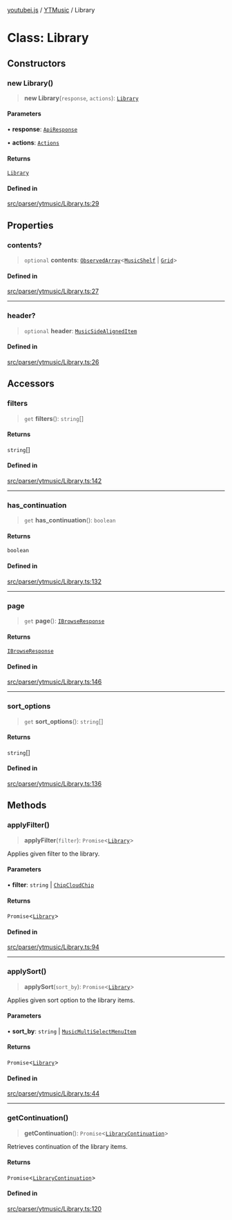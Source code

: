 [youtubei.js](../../../README.md) / [YTMusic](../README.md) / Library

# Class: Library

## Constructors

### new Library()

> **new Library**(`response`, `actions`): [`Library`](Library.md)

#### Parameters

• **response**: [`ApiResponse`](../../../interfaces/ApiResponse.md)

• **actions**: [`Actions`](../../../classes/Actions.md)

#### Returns

[`Library`](Library.md)

#### Defined in

[src/parser/ytmusic/Library.ts:29](https://github.com/LuanRT/YouTube.js/blob/4ae0cc5c523a2080e68d6c0c1437c78fe318ea30/src/parser/ytmusic/Library.ts#L29)

## Properties

### contents?

> `optional` **contents**: [`ObservedArray`](../../Helpers/type-aliases/ObservedArray.md)\<[`MusicShelf`](../../YTNodes/classes/MusicShelf.md) \| [`Grid`](../../YTNodes/classes/Grid.md)\>

#### Defined in

[src/parser/ytmusic/Library.ts:27](https://github.com/LuanRT/YouTube.js/blob/4ae0cc5c523a2080e68d6c0c1437c78fe318ea30/src/parser/ytmusic/Library.ts#L27)

***

### header?

> `optional` **header**: [`MusicSideAlignedItem`](../../YTNodes/classes/MusicSideAlignedItem.md)

#### Defined in

[src/parser/ytmusic/Library.ts:26](https://github.com/LuanRT/YouTube.js/blob/4ae0cc5c523a2080e68d6c0c1437c78fe318ea30/src/parser/ytmusic/Library.ts#L26)

## Accessors

### filters

> `get` **filters**(): `string`[]

#### Returns

`string`[]

#### Defined in

[src/parser/ytmusic/Library.ts:142](https://github.com/LuanRT/YouTube.js/blob/4ae0cc5c523a2080e68d6c0c1437c78fe318ea30/src/parser/ytmusic/Library.ts#L142)

***

### has\_continuation

> `get` **has\_continuation**(): `boolean`

#### Returns

`boolean`

#### Defined in

[src/parser/ytmusic/Library.ts:132](https://github.com/LuanRT/YouTube.js/blob/4ae0cc5c523a2080e68d6c0c1437c78fe318ea30/src/parser/ytmusic/Library.ts#L132)

***

### page

> `get` **page**(): [`IBrowseResponse`](../../APIResponseTypes/type-aliases/IBrowseResponse.md)

#### Returns

[`IBrowseResponse`](../../APIResponseTypes/type-aliases/IBrowseResponse.md)

#### Defined in

[src/parser/ytmusic/Library.ts:146](https://github.com/LuanRT/YouTube.js/blob/4ae0cc5c523a2080e68d6c0c1437c78fe318ea30/src/parser/ytmusic/Library.ts#L146)

***

### sort\_options

> `get` **sort\_options**(): `string`[]

#### Returns

`string`[]

#### Defined in

[src/parser/ytmusic/Library.ts:136](https://github.com/LuanRT/YouTube.js/blob/4ae0cc5c523a2080e68d6c0c1437c78fe318ea30/src/parser/ytmusic/Library.ts#L136)

## Methods

### applyFilter()

> **applyFilter**(`filter`): `Promise`\<[`Library`](Library.md)\>

Applies given filter to the library.

#### Parameters

• **filter**: `string` \| [`ChipCloudChip`](../../YTNodes/classes/ChipCloudChip.md)

#### Returns

`Promise`\<[`Library`](Library.md)\>

#### Defined in

[src/parser/ytmusic/Library.ts:94](https://github.com/LuanRT/YouTube.js/blob/4ae0cc5c523a2080e68d6c0c1437c78fe318ea30/src/parser/ytmusic/Library.ts#L94)

***

### applySort()

> **applySort**(`sort_by`): `Promise`\<[`Library`](Library.md)\>

Applies given sort option to the library items.

#### Parameters

• **sort\_by**: `string` \| [`MusicMultiSelectMenuItem`](../../YTNodes/classes/MusicMultiSelectMenuItem.md)

#### Returns

`Promise`\<[`Library`](Library.md)\>

#### Defined in

[src/parser/ytmusic/Library.ts:44](https://github.com/LuanRT/YouTube.js/blob/4ae0cc5c523a2080e68d6c0c1437c78fe318ea30/src/parser/ytmusic/Library.ts#L44)

***

### getContinuation()

> **getContinuation**(): `Promise`\<[`LibraryContinuation`](LibraryContinuation.md)\>

Retrieves continuation of the library items.

#### Returns

`Promise`\<[`LibraryContinuation`](LibraryContinuation.md)\>

#### Defined in

[src/parser/ytmusic/Library.ts:120](https://github.com/LuanRT/YouTube.js/blob/4ae0cc5c523a2080e68d6c0c1437c78fe318ea30/src/parser/ytmusic/Library.ts#L120)
